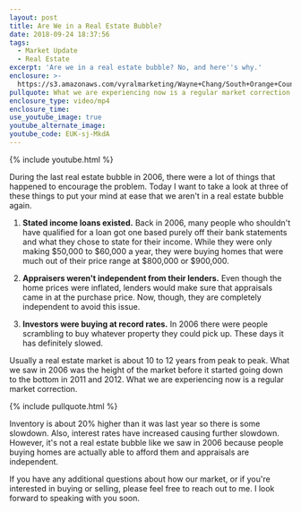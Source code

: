 ```yaml
---
layout: post
title: Are We in a Real Estate Bubble?
date: 2018-09-24 18:37:56
tags:
  - Market Update
  - Real Estate
excerpt: 'Are we in a real estate bubble? No, and here''s why.'
enclosure: >-
  https://s3.amazonaws.com/vyralmarketing/Wayne+Chang/South+Orange+County+Real+Estate-+Are+We+in+a+Real+Estate+Bubble%253F.mp4
pullquote: What we are experiencing now is a regular market correction.
enclosure_type: video/mp4
enclosure_time:
use_youtube_image: true
youtube_alternate_image:
youtube_code: EUK-sj-MkdA
---
```


{% include youtube.html %}

During the last real estate bubble in 2006, there were a lot of things that happened to encourage the problem. Today I want to take a look at three of these things to put your mind at ease that we aren't in a real estate bubble again.

1. **Stated income loans existed.** Back in 2006, many people who shouldn't have qualified for a loan got one based purely off their bank statements and what they chose to state for their income. While they were only making $50,000 to $60,000 a year, they were buying homes that were much out of their price range at $800,000 or $900,000.

2. **Appraisers weren't independent from their lenders.** Even though the home prices were inflated, lenders would make sure that appraisals came in at the purchase price. Now, though, they are completely independent to avoid this issue.

3. **Investors were buying at record rates.** In 2006 there were people scrambling to buy whatever property they could pick up. These days it has definitely slowed.

Usually a real estate market is about 10 to 12 years from peak to peak. What we saw in 2006 was the height of the market before it started going down to the bottom in 2011 and 2012. What we are experiencing now is a regular market correction.

{% include pullquote.html %}

Inventory is about 20% higher than it was last year so there is some slowdown. Also, interest rates have increased causing further slowdown. However, it's not a real estate bubble like we saw in 2006 because people buying homes are actually able to afford them and appraisals are independent.

If you have any additional questions about how our market, or if you're interested in buying or selling, please feel free to reach out to me. I look forward to speaking with you soon.